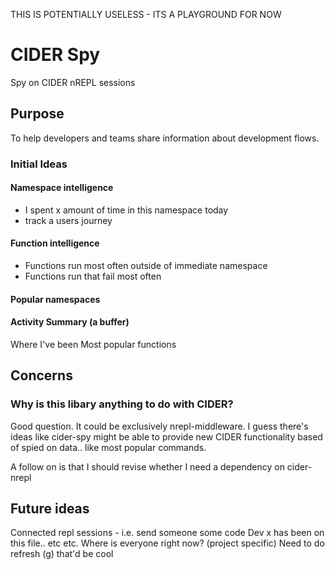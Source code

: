 THIS IS POTENTIALLY USELESS - ITS A PLAYGROUND FOR NOW

# CIDER Spy

Spy on CIDER nREPL sessions

## Purpose

To help developers and teams share information about development flows.

### Initial Ideas

#### Namespace intelligence

* I spent x amount of time in this namespace today
* track a users journey

#### Function intelligence

* Functions run most often outside of immediate namespace
* Functions run that fail most often

#### Popular namespaces

#### Activity Summary (a buffer)

Where I've been
Most popular functions

## Concerns

### Why is this libary anything to do with CIDER?

Good question. It could be exclusively nrepl-middleware. I guess there's ideas like cider-spy might be able to provide new CIDER functionality based of spied on data.. like most popular commands.

A follow on is that I should revise whether I need a dependency on cider-nrepl

## Future ideas

Connected repl sessions - i.e. send someone some code
Dev x has been on this file.. etc etc.
Where is everyone right now? (project specific)
Need to do refresh (g) that'd be cool
